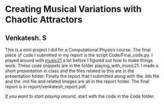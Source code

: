 # Creating Musical Variations with Chaotic Attractors
## Venkatesh. S

This is a mini project I did for a Computational Physics course. The final piece of code I submitted in my report is the script Code/Final_code.py. I played around with [music21](https://github.com/cuthbertLab/music21) a lot before I figured out how to make things work. These code snippets are in the folder playing_with_music21. I made a short presentation in class and the files related to this are in the presentation folder. Finally the report that I submitted along with the .bib file and the .md file and related images are all in the report folder. The final report is in report/venkatesh_report.pdf.

*If you want to start playing around*, start with the code in the Code folder. 
